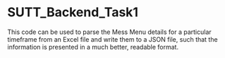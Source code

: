 # SUTT_Backend_Task1
This code can be used to parse the Mess Menu details for a particular timeframe from an Excel file and write them to a JSON file, such that the information is presented in a much better, readable format.
